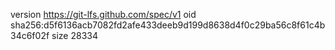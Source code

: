 version https://git-lfs.github.com/spec/v1
oid sha256:d5f6136acb7082fd2afe433deeb9d199d8638d4f0c29ba56c8f61c4b34c6f02f
size 28334
